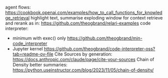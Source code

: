 agent flows: https://cookbook.openai.com/examples/how_to_call_functions_for_knowledge_retrieval
highlight text, summarise
exploding window for context
retrieve and rerank as in: https://github.com/theogbrand/relari-examples
code interpreter:

- minimum with exec() only https://github.com/theogbrand/min-code_interpreter
- Jupyter kernel https://github.com/theogbrand/code-interpreter-oss?tab=readme-ov-file
  Cite Sources by generation: https://docs.anthropic.com/claude/page/cite-your-sources
Chain of Density better summaries: https://python.useinstructor.com/blog/2023/11/05/chain-of-density/